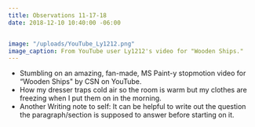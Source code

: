```yaml
---
title: Observations 11-17-18
date: 2018-12-10 10:40:00 -06:00


image: "/uploads/YouTube_Ly1212.png"
image_caption: From YouTube user Ly1212's video for "Wooden Ships."
---
```


- Stumbling on an amazing, fan-made, MS Paint-y stopmotion video for “Wooden Ships" by CSN on YouTube.
- How my dresser traps cold air so the room is warm but my clothes are freezing when I put them on in the morning.
- Another Writing note to self: It can be helpful to write out the question the paragraph/section is supposed to answer before starting on it.
